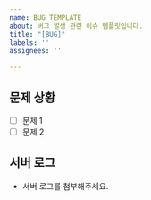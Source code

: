 ```yaml
---
name: BUG TEMPLATE
about: 버그 발생 관련 이슈 템플릿입니다.
title: "[BUG]"
labels: ''
assignees: ''

---
```


## 문제 상황
- [ ] 문제 1
- [ ] 문제 2

## 서버 로그
- 서버 로그를 첨부해주세요.
